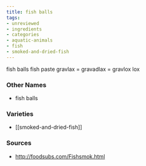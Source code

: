 ```yaml
---
title: fish balls
tags:
- unreviewed
- ingredients
- categories
- aquatic-animals
- fish
- smoked-and-dried-fish
---
```

fish balls fish paste gravlax = gravadlax = gravlox lox

### Other Names

* fish balls

### Varieties

* [[smoked-and-dried-fish]]

### Sources
* http://foodsubs.com/Fishsmok.html
